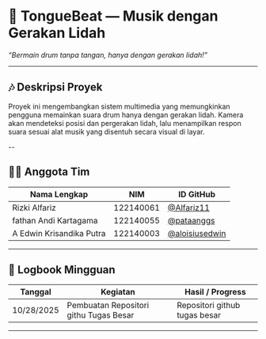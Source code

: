 # 🥁 TongueBeat — Musik dengan Gerakan Lidah
*“Bermain drum tanpa tangan, hanya dengan gerakan lidah!”*

---

## 🎶 Deskripsi Proyek

Proyek ini mengembangkan sistem multimedia yang memungkinkan pengguna memainkan suara drum hanya dengan gerakan lidah. Kamera akan mendeteksi posisi dan pergerakan lidah, lalu menampilkan respon suara sesuai alat musik yang disentuh secara visual di layar.

--

## 👨‍💻 Anggota Tim

| Nama Lengkap | NIM | ID GitHub |
|---------------|-----|-----------|
| Rizki Alfariz | 122140061 | [@Alfariz11](https://github.com/Alfariz11) |
| fathan Andi Kartagama | 122140055 |[@pataanggs]( https://github.com/pataanggs) |
| A Edwin Krisandika Putra | 122140003 |[@aloisiusedwin]( https://github.com/aloisiusedwin) |

---

## 📅 Logbook Mingguan

| Tanggal | Kegiatan | Hasil / Progress |
|---------|-----------|------------------|
| 10/28/2025 | Pembuatan Repositori githu Tugas Besar | Repositori github tugas besar |

---
